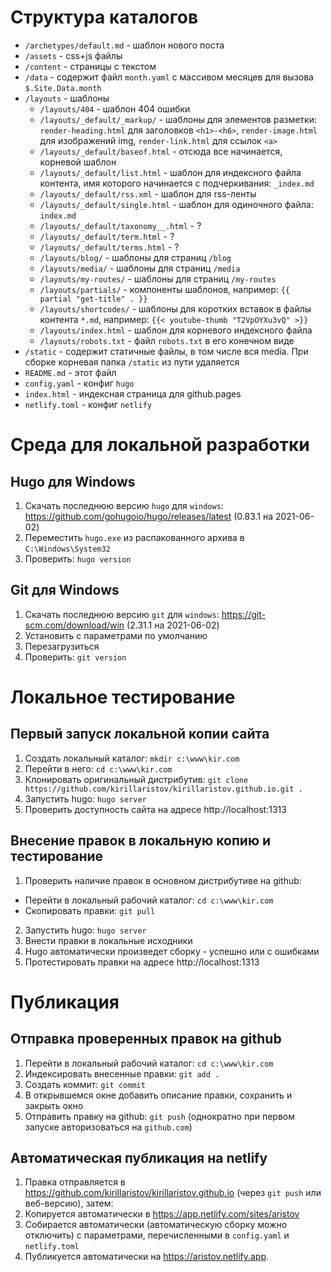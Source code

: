 # Структура каталогов

* `/archetypes/default.md` - шаблон нового поста
* `/assets` - сss+js файлы
* `/content` - страницы с текстом
* `/data` - содержит файл `month.yaml` с массивом месяцев для вызова `$.Site.Data.month`
* `/layouts` - шаблоны
  * `/layouts/404` - шаблон 404 ошибки
  * `/layouts/_default/_markup/` - шаблоны для элементов разметки: `render-heading.html` для заголовков `<h1>-<h6>`, `render-image.html` для изображений img, `render-link.html` для ссылок `<a>`
  * `/layouts/_default/baseof.html` - отсюда все начинается, корневой шаблон
  * `/layouts/_default/list.html` - шаблон для индексного файла контента, имя которого начинается с подчеркивания: `_index.md`
  * `/layouts/_default/rss.xml` - шаблон для rss-ленты
  * `/layouts/_default/single.html` - шаблон для одиночного файла: `index.md`
  * `/layouts/_default/taxonomy__.html` - ?
  * `/layouts/_default/term.html` - ?
  * `/layouts/_default/terms.html` - ?
  * `/layouts/blog/` - шаблоны для страниц `/blog`
  * `/layouts/media/` - шаблоны для страниц `/media`
  * `/layouts/my-routes/` - шаблоны для страниц `/my-routes`
  * `/layouts/partials/` - компоненты шаблонов, например: `{{ partial "get-title" . }}`
  * `/layouts/shortcodes/` - шаблоны для коротких вставок в файлы контента `*.md`, например: `{{< youtube-thumb "T2VpOYXu3vQ" >}}`
  * `/layouts/index.html` - шаблон для корневого индексного файла
  * `/layouts/robots.txt` - файл `robots.txt` в его конечном виде
* `/static` - содержит статичные файлы, в том числе вся media. При сборке корневая папка `/static` из пути удаляется
* `README.md` - этот файл
* `config.yaml` - конфиг `hugo`
* `index.html` - индексная страница для github.pages
* `netlify.toml` - конфиг `netlify`


# Среда для локальной разработки

## Hugo для Windows

1. Скачать последнюю версию `hugo` для `windows`: https://github.com/gohugoio/hugo/releases/latest (0.83.1 на 2021-06-02)
2. Переместить `hugo.exe` из распакованного архива в `C:\Windows\System32`
3. Проверить: `hugo version`

## Git для Windows

1. Скачать последнюю версию `git` для `windows`: https://git-scm.com/download/win (2.31.1 на 2021-06-02)
2. Установить с параметрами по умолчанию
3. Перезагрузиться
4. Проверить: `git version`


# Локальное тестирование

## Первый запуск локальной копии сайта

1. Создать локальный каталог: `mkdir c:\www\kir.com`
2. Перейти в него: `cd c:\www\kir.com`
3. Клонировать оригинальный дистрибутив: `git clone https://github.com/kirillaristov/kirillaristov.github.io.git .`
4. Запустить hugo: `hugo server`
5. Проверить доступность сайта на адресе http://localhost:1313

## Внесение правок в локальную копию и тестирование

1. Проверить наличие правок в основном дистрибутиве на github:
  * Перейти в локальный рабочий каталог: `cd c:\www\kir.com`
  * Скопировать правки: `git pull`
2. Запустить hugo: `hugo server`
3. Внести правки в локальные исходники
4. Hugo автоматически произведет сборку - успешно или с ошибками
5. Протестировать правки на адресе http://localhost:1313


#  Публикация

## Отправка проверенных правок на github

1. Перейти в локальный рабочий каталог: `cd c:\www\kir.com`
2. Индексировать внесенные правки: `git add .`
3. Создать коммит: `git commit`
4. В открывшемся окне добавить описание правки, сохранить и закрыть окно
5. Отправить правку на github: `git push` (однократно при первом запуске авторизоваться на `github.com`)

## Автоматическая публикация на netlify

1. Правка отправляется в https://github.com/kirillaristov/kirillaristov.github.io (через `git push` или веб-версию), затем:
2. Копируется автоматически в https://app.netlify.com/sites/aristov
3. Собирается автоматически (автоматическую сборку можно отключить) с параметрами, перечисленными в `config.yaml` и `netlify.toml`
4. Публикуется автоматически на https://aristov.netlify.app.
